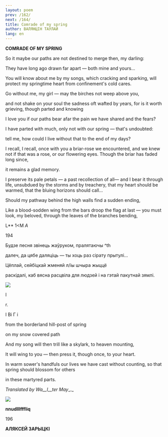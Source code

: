 ```yaml
---
layout: poem
prev: /162/
next: /164/
title: Comrade of my spring
author: ВАЛЯНЦІН ТАЎЛАЙ
lang: en
---
```



 
**COMRADE OF  MY SPRING**

So it maybe our paths are not destined to merge then, my darling:

They have long ago drawn far apart — both mine and yours...

You will know about me by my songs, which cracking and sparking, will protect my springtime heart from confinement's cold cares.

Go without me, my girl — may the birches not weep above you,

and not shake on your soul the sadness oft wafted by years, for is it worth grieving, though parted and knowing

I love you if our paths bear afar the pain we have shared and the fears?

I have parted with much, only not with our spring — that's undoubted:

tell me, how could I live without that to the end of my days?

I recall, I recall, once with you a briar-rose we encountered, and we knew not if that was a rose, or our flowering eyes. Though the briar has faded long since,

it remains a glad memory.

I preserve its pale petals — a past recollection of all— and I bear it through life, unsubdued by the storms and by treachery, that my heart should be warmed, that the bluing horizons should call...

Should my pathway behind the high walls find a sudden ending,

Like a blood-sodden wing from the bars droop the flag at last — you must look, my beloved, through the leaves of the branches bending,

L**  1<M _A_

194

Будзе песня звінець жаўруком, пралятаючы ^th

далеч, да цябе даляціць — ты хоць раз сірату прытулі...

Цёплай, сейбіцкай жменяй л/іы шчыра жыццё

раскідалі, каб вясна расцвіла для людзей і на гэтай пакутнай зямлі.

  

  

![](2022-%D0%9C%D1%96%D0%BD%D1%81%D0%BA-%D0%BB%D1%83%D1%87%D0%BD%D0%B0%D1%81%D1%86%D1%8C-%D0%BC%D1%96%D0%BA%D0%BE%D0%BB%D0%B0-%D0%BC%D1%8F%D1%82%D0%BB%D1%96%D1%86%D0%BA%D1%96_html_50f2012e2cb9eead.png)

I

r.

I Bi Г i

  

from the borderland hill-post of spring

on my snow covered path

And my song will then trill like a skylark, to heaven mounting,

It will wing to you — then press it, though once, to your heart.

In warm sower's handfuls our lives we have cast without counting, so that spring should blossom for others

in these martyred parts.

_Translated_ _by_ _Wa__l__ter May__._

![](2022-%D0%9C%D1%96%D0%BD%D1%81%D0%BA-%D0%BB%D1%83%D1%87%D0%BD%D0%B0%D1%81%D1%86%D1%8C-%D0%BC%D1%96%D0%BA%D0%BE%D0%BB%D0%B0-%D0%BC%D1%8F%D1%82%D0%BB%D1%96%D1%86%D0%BA%D1%96_html_ddc5cded625bfe5c.jpg)

**nnudlllfffliq**

  
196

**АЛЯКСЕЙ ЗАРЫЦКІ**
